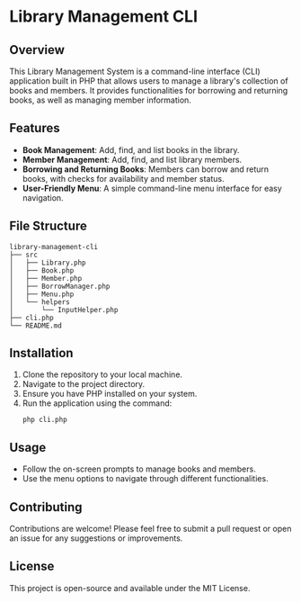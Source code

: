 # Library Management CLI

## Overview
This Library Management System is a command-line interface (CLI) application built in PHP that allows users to manage a library's collection of books and members. It provides functionalities for borrowing and returning books, as well as managing member information.

## Features
- **Book Management**: Add, find, and list books in the library.
- **Member Management**: Add, find, and list library members.
- **Borrowing and Returning Books**: Members can borrow and return books, with checks for availability and member status.
- **User-Friendly Menu**: A simple command-line menu interface for easy navigation.

## File Structure
```
library-management-cli
├── src
│   ├── Library.php
│   ├── Book.php
│   ├── Member.php
│   ├── BorrowManager.php
│   ├── Menu.php
│   └── helpers
│       └── InputHelper.php
├── cli.php
└── README.md
```

## Installation
1. Clone the repository to your local machine.
2. Navigate to the project directory.
3. Ensure you have PHP installed on your system.
4. Run the application using the command:
   ```
   php cli.php
   ```

## Usage
- Follow the on-screen prompts to manage books and members.
- Use the menu options to navigate through different functionalities.

## Contributing
Contributions are welcome! Please feel free to submit a pull request or open an issue for any suggestions or improvements.

## License
This project is open-source and available under the MIT License.